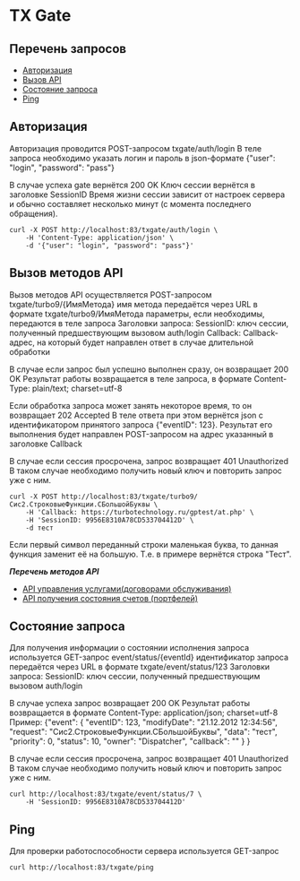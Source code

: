 # TX Gate

## Перечень запросов
  - [Авторизация](#-Авторизация)
  - [Вызов API](#-Вызов-методов-API)
  - [Состояние запроса](#-Состояние-запроса)
  - [Ping](#-Ping)


## Авторизация
  Авторизация проводится POST-запросом txgate/auth/login
  В теле запроса необходимо указать логин и пароль в json-формате
  {"user": "login", "password": "pass"}

  В случае успеха gate вернётся 200 OK
  Ключ сессии вернётся в заголовке SessionID
  Время жизни сессии зависит от настроек сервера и обычно составляет
  несколько минут (с момента последнего обращения).

    curl -X POST http://localhost:83/txgate/auth/login \
        -H 'Content-Type: application/json' \
        -d '{"user": "login", "password": "pass"}'


## Вызов методов API
  Вызов методов API осуществляется POST-запросом txgate/turbo9/{ИмяМетода}
  имя метода передаётся через URL в формате txgate/turbo9/ИмяМетода
  параметры, если необходимы, передаются в теле запроса
  Заголовки запроса:
    SessionID: ключ сессии, полученный предшествующим вызовом auth/login
    Callback: Callback-адрес, на который будет направлен ответ в случае длительной обработки

  В случае если запрос был успешно выполнен сразу, он возвращает 200 OK
  Результат работы возвращается в теле запроса, в формате
  Content-Type: plain/text; charset=utf-8

  Если обработка запроса может занять некоторое время, то он возвращает 202 Accepted
  В теле ответа при этом вернётся json с идентификатором принятого запроса {"eventID": 123}.
  Результат его выполнения будет направлен POST-запросом на адрес указанный в заголовке Callback

  В случае если сессия просрочена, запрос возвращает 401 Unauthorized
  В таком случае необходимо получить новый ключ и повторить запрос уже с ним.

    curl -X POST http://localhost:83/txgate/turbo9/Сис2.СтроковыеФункции.СБольшойБуквы \
        -H 'Callback: https://turbotechnology.ru/gptest/at.php' \
        -H 'SessionID: 9956E8310A78CD533704412D' \
        -d тест

  Если первый символ переданный строки маленькая буква, то данная функция заменит её на большую.
  Т.е. в примере вернётся строка "Тест".
  
  ***Перечень методов API***
  - [API управления услугами(договорами обслуживания)](https://github.com/turbotechnology/ISOLA.APIGate/blob/main/API_ClientManagement.md)
  - [API получения состояния счетов (портфелей)](https://github.com/turbotechnology/ISOLA.APIGate/blob/main/API_PortfolioState.md)


## Состояние запроса
  Для получения информации о состоянии исполнения запроса используется GET-запрос event/status/{eventId}
  идентификатор запроса передаётся через URL в формате txgate/event/status/123
  Заголовки запроса:
    SessionID: ключ сессии, полученный предшествующим вызовом auth/login

  В случае успеха запрос возвращает 200 OK
  Результат работы возвращается в формате Content-Type: application/json; charset=utf-8
  Пример:
    {"event": {
        "eventID": 123,
        "modifyDate": "21.12.2012 12:34:56",
        "request": "Сис2.СтроковыеФункции.СБольшойБуквы",
        "data": "тест",
        "priority": 0,
        "status": 10,
        "owner": "Dispatcher",
        "callback": ""
      }
    }

  В случае если сессия просрочена, запрос возвращает 401 Unauthorized
  В таком случае необходимо получить новый ключ и повторить запрос уже с ним.

    curl http://localhost:83/txgate/event/status/7 \
        -H 'SessionID: 9956E8310A78CD533704412D'


## Ping
  Для проверки работоспособности сервера используется GET-запрос

    curl http://localhost:83/txgate/ping
